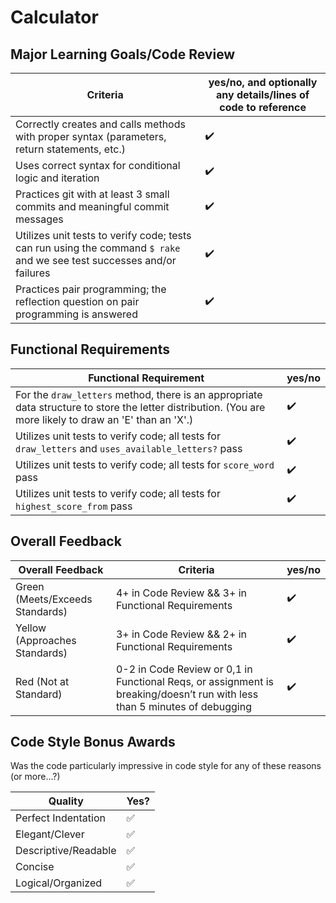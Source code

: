 # Calculator

<!-- Instructors: The checkmarks are already there, so just delete them for any line items that aren't met. -->

## Major Learning Goals/Code Review

<!-- Instructors: Feel free to practice creating specific feedback by referencing a line of code if you'd like. For example, you may say something like "nice custom method in `calculator.rb` line 42." This is optional. -->

| Criteria | yes/no, and optionally any details/lines of code to reference |
| --- | --- |
| Correctly creates and calls methods with proper syntax (parameters, return statements, etc.) | ✔️
| Uses correct syntax for conditional logic and iteration | ✔️
| Practices git with at least 3 small commits and meaningful commit messages | ✔️
| Utilizes unit tests to verify code; tests can run using the command `$ rake` and we see test successes and/or failures | ✔️
| Practices pair programming; the reflection question on pair programming is answered | ✔️

## Functional Requirements

| Functional Requirement | yes/no |
| --- | --- |
| For the `draw_letters` method, there is an appropriate data structure to store the letter distribution. (You are more likely to draw an 'E' than an 'X'.) | ✔️
| Utilizes unit tests to verify code; all tests for `draw_letters` and `uses_available_letters?` pass | ✔️
| Utilizes unit tests to verify code; all tests for `score_word` pass | ✔️
| Utilizes unit tests to verify code; all tests for `highest_score_from` pass | ✔️

## Overall Feedback

| Overall Feedback | Criteria | yes/no |
| --- | --- | --- |
| Green (Meets/Exceeds Standards) | 4+ in Code Review && 3+ in Functional Requirements | ✔️
| Yellow (Approaches Standards) | 3+ in Code Review && 2+ in Functional Requirements | ✔️
| Red (Not at Standard) | 0-2 in Code Review or 0,1 in Functional Reqs, or assignment is breaking/doesn’t run with less than 5 minutes of debugging | ✔️

<!-- ### Additional Feedback -->

<!-- Instructors, feel free to ignore this section if there's nothing else to add. -->

## Code Style Bonus Awards

<!-- Instructors: Please strike a balance between liberal/stingy with these. These are simply built-in pieces of positive feedback; use this to encourage and push students towards a cleaner code style! -->

Was the code particularly impressive in code style for any of these reasons (or more...?)

| Quality | Yes? |
| --- | --- |
| Perfect Indentation | ✅
| Elegant/Clever | ✅
| Descriptive/Readable | ✅
| Concise | ✅
| Logical/Organized | ✅